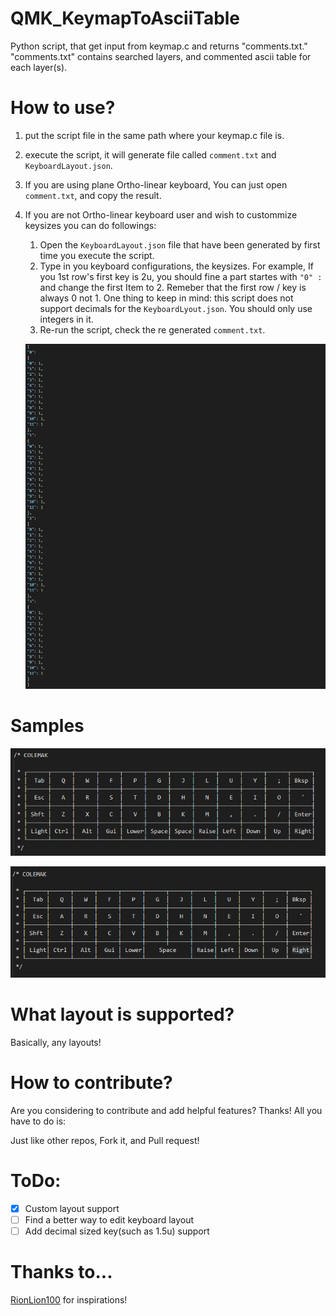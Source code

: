 # QMK_KeymapToAsciiTable
Python script, that get input from keymap.c and returns "comments.txt." "comments.txt" contains searched layers, and commented ascii table for each layer(s).


# How to use?
1. put the script file in the same path where your keymap.c file is.
2. execute the script, it will generate file called `comment.txt` and `KeyboardLayout.json`.
3. If you are using plane Ortho-linear keyboard, You can just open `comment.txt`, and copy the result.
4. If you are not Ortho-linear keyboard user and wish to custommize keysizes you can do followings:

    1. Open the `KeyboardLayout.json` file that have been generated by first time you execute the script.
    2. Type in you keyboard configurations, the keysizes. For example, If you 1st row's first key is 2u, you should fine a part startes with `"0" : ` and change the first Item to 2. Remeber that the first row / key is always 0 not 1. One thing to keep in mind: this script does not support decimals for the `KeyboardLyout.json`. You should only use integers in it.
    3. Re-run the script, check the re generated `comment.txt`.

    ![Structure of `KeyboardLayout.json`](/Images/StructureOfKeyboardLayout.PNG)



# Samples

![Sample 1](/Images/Sample_1.png)

![Sample 2](/Images/Sample_2.png)


# What layout is supported?
Basically, any layouts! 

# How to contribute?
Are you considering to contribute and add helpful features? 
Thanks! All you have to do is:

Just like other repos,
Fork it, and Pull request!

# ToDo:

- [x] Custom layout support
- [ ] Find a better way to edit keyboard layout
- [ ] Add decimal sized key(such as 1.5u) support

# Thanks to...

[RionLion100](https://github.com/Rionlion100) for inspirations!